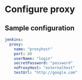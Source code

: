 # Configure proxy

## Sample configuration

```yaml
jenkins:
  proxy:
    name: "proxyhost"
    port: 80
    userName: "login"
    secretPassword: "password"
    noProxyHost: "externalhost"
    testUrl: "http://google.com"
```
